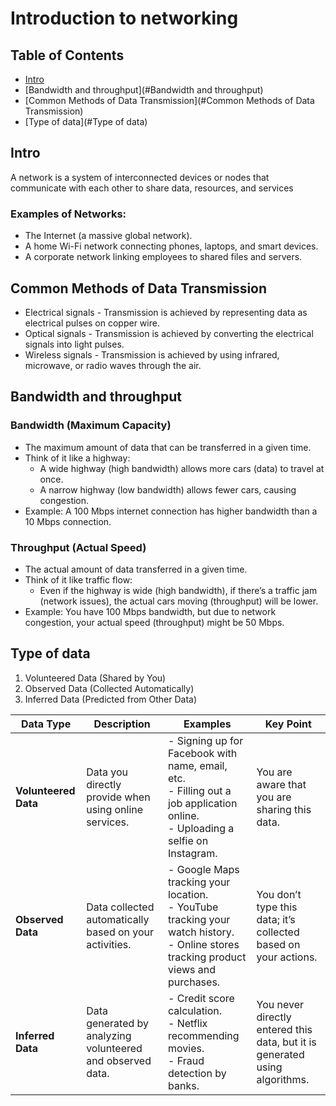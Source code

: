 # Introduction to networking

## Table of Contents

- [Intro](#Intro)
- [Bandwidth and throughput](#Bandwidth and throughput)
- [Common Methods of Data Transmission](#Common Methods of Data Transmission)
- [Type of data](#Type of data)

## Intro

A network is a system of interconnected devices or nodes that communicate with each other to share data, resources, and services

### Examples of Networks:

- The Internet (a massive global network).
- A home Wi-Fi network connecting phones, laptops, and smart devices.
- A corporate network linking employees to shared files and servers.

## Common Methods of Data Transmission

- Electrical signals - Transmission is achieved by representing data as electrical pulses on copper wire.
- Optical signals - Transmission is achieved by converting the electrical signals into light pulses.
- Wireless signals - Transmission is achieved by using infrared, microwave, or radio waves through the air.

## Bandwidth and throughput

### Bandwidth (Maximum Capacity)

- The maximum amount of data that can be transferred in a given time.
- Think of it like a highway:
  -  A wide highway (high bandwidth) allows more cars (data) to travel at once.
  -  A narrow highway (low bandwidth) allows fewer cars, causing congestion.
- Example: A 100 Mbps internet connection has higher bandwidth than a 10 Mbps connection.

### Throughput (Actual Speed)

- The actual amount of data transferred in a given time.
- Think of it like traffic flow:
  -  Even if the highway is wide (high bandwidth), if there’s a traffic jam (network issues), the actual cars moving (throughput) will be lower.
- Example: You have 100 Mbps bandwidth, but due to network congestion, your actual speed (throughput) might be 50 Mbps.

## Type of data

1. Volunteered Data (Shared by You)
2. Observed Data (Collected Automatically)
3. Inferred Data (Predicted from Other Data)

| Data Type            | Description                                                | Examples                                                                                                                                     | Key Point                                                                   |
| -------------------- | ---------------------------------------------------------- | -------------------------------------------------------------------------------------------------------------------------------------------- | --------------------------------------------------------------------------- |
| **Volunteered Data** | Data you directly provide when using online services.      | - Signing up for Facebook with name, email, etc. <br> - Filling out a job application online. <br> - Uploading a selfie on Instagram.        | You are aware that you are sharing this data.                               |
| **Observed Data**    | Data collected automatically based on your activities.     | - Google Maps tracking your location. <br> - YouTube tracking your watch history. <br> - Online stores tracking product views and purchases. | You don’t type this data; it’s collected based on your actions.             |
| **Inferred Data**    | Data generated by analyzing volunteered and observed data. | - Credit score calculation. <br> - Netflix recommending movies. <br> - Fraud detection by banks.                                             | You never directly entered this data, but it is generated using algorithms. |
